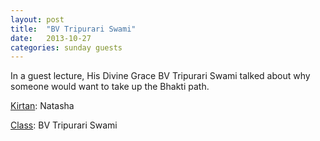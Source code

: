 ```yaml
---
layout: post
title:  "BV Tripurari Swami"
date:   2013-10-27
categories: sunday guests
---
```


In a guest lecture, His Divine Grace BV Tripurari Swami talked about why someone would want to take up the Bhakti path.

[Kirtan](https://s3.amazonaws.com/Bhakti/2013-10-27-BV-Tripurari-Swami/Natasha.Kirtan.mp3): Natasha

[Class](https://s3.amazonaws.com/Bhakti/2013-10-27-BV-Tripurari-Swami/BVTripurariSwami.mp3): BV Tripurari Swami

